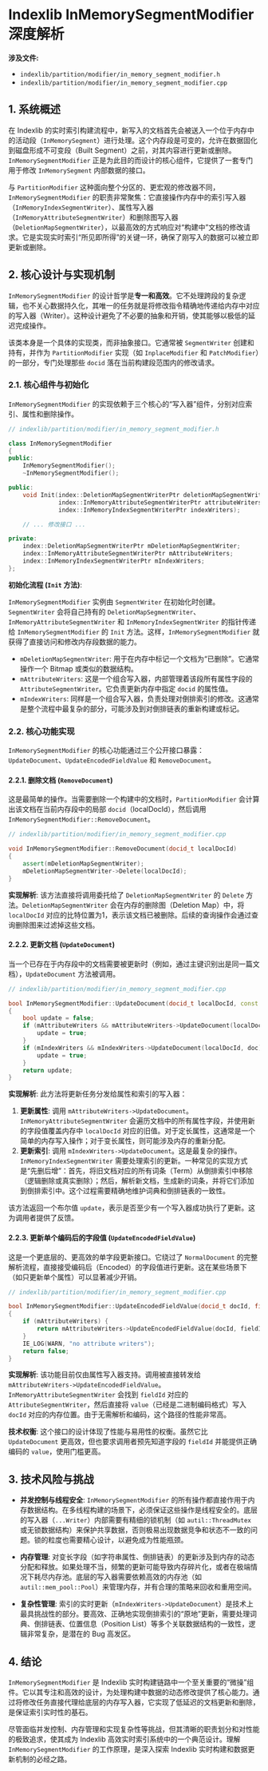 
# Indexlib InMemorySegmentModifier 深度解析

**涉及文件:**
*   `indexlib/partition/modifier/in_memory_segment_modifier.h`
*   `indexlib/partition/modifier/in_memory_segment_modifier.cpp`

## 1. 系统概述

在 Indexlib 的实时索引构建流程中，新写入的文档首先会被送入一个位于内存中的活动段（`InMemorySegment`）进行处理。这个内存段是可变的，允许在数据固化到磁盘形成不可变段（Built Segment）之前，对其内容进行更新或删除。`InMemorySegmentModifier` 正是为此目的而设计的核心组件，它提供了一套专门用于修改 `InMemorySegment` 内部数据的接口。

与 `PartitionModifier` 这种面向整个分区的、更宏观的修改器不同，`InMemorySegmentModifier` 的职责非常聚焦：它直接操作内存中的索引写入器（`InMemoryIndexSegmentWriter`）、属性写入器（`InMemoryAttributeSegmentWriter`）和删除图写入器（`DeletionMapSegmentWriter`），以最高效的方式响应对“构建中”文档的修改请求。它是实现实时索引“所见即所得”的关键一环，确保了刚写入的数据可以被立即更新或删除。

## 2. 核心设计与实现机制

`InMemorySegmentModifier` 的设计哲学是**专一和高效**。它不处理跨段的复杂逻辑，也不关心数据持久化，其唯一的任务就是将修改指令精确地传递给内存中对应的写入器（Writer）。这种设计避免了不必要的抽象和开销，使其能够以极低的延迟完成操作。

该类本身是一个具体的实现类，而非抽象接口。它通常被 `SegmentWriter` 创建和持有，并作为 `PartitionModifier` 实现（如 `InplaceModifier` 和 `PatchModifier`）的一部分，专门处理那些 `docid` 落在当前构建段范围内的修改请求。

### 2.1. 核心组件与初始化

`InMemorySegmentModifier` 的实现依赖于三个核心的“写入器”组件，分别对应索引、属性和删除操作。

```cpp
// indexlib/partition/modifier/in_memory_segment_modifier.h

class InMemorySegmentModifier
{
public:
    InMemorySegmentModifier();
    ~InMemorySegmentModifier();

public:
    void Init(index::DeletionMapSegmentWriterPtr deletionMapSegmentWriter,
              index::InMemoryAttributeSegmentWriterPtr attributeWriters,
              index::InMemoryIndexSegmentWriterPtr indexWriters);

    // ... 修改接口 ...

private:
    index::DeletionMapSegmentWriterPtr mDeletionMapSegmentWriter;
    index::InMemoryAttributeSegmentWriterPtr mAttributeWriters;
    index::InMemoryIndexSegmentWriterPtr mIndexWriters;
};
```

**初始化流程 (`Init` 方法)**:

`InMemorySegmentModifier` 实例由 `SegmentWriter` 在初始化时创建。`SegmentWriter` 会将自己持有的 `DeletionMapSegmentWriter`、`InMemoryAttributeSegmentWriter` 和 `InMemoryIndexSegmentWriter` 的指针传递给 `InMemorySegmentModifier` 的 `Init` 方法。这样，`InMemorySegmentModifier` 就获得了直接访问和修改内存段数据的能力。

*   `mDeletionMapSegmentWriter`: 用于在内存中标记一个文档为“已删除”。它通常操作一个 Bitmap 或类似的数据结构。
*   `mAttributeWriters`: 这是一个组合写入器，内部管理着该段所有属性字段的 `AttributeSegmentWriter`。它负责更新内存中指定 `docid` 的属性值。
*   `mIndexWriters`: 同样是一个组合写入器，负责处理对倒排索引的修改。这通常是整个流程中最复杂的部分，可能涉及到对倒排链表的重新构建或标记。

### 2.2. 核心功能实现

`InMemorySegmentModifier` 的核心功能通过三个公开接口暴露：`UpdateDocument`、`UpdateEncodedFieldValue` 和 `RemoveDocument`。

#### 2.2.1. 删除文档 (`RemoveDocument`)

这是最简单的操作。当需要删除一个构建中的文档时，`PartitionModifier` 会计算出该文档在当前内存段中的局部 `docid`（localDocId），然后调用 `InMemorySegmentModifier::RemoveDocument`。

```cpp
// indexlib/partition/modifier/in_memory_segment_modifier.cpp

void InMemorySegmentModifier::RemoveDocument(docid_t localDocId)
{
    assert(mDeletionMapSegmentWriter);
    mDeletionMapSegmentWriter->Delete(localDocId);
}
```

**实现解析**:
该方法直接将调用委托给了 `DeletionMapSegmentWriter` 的 `Delete` 方法。`DeletionMapSegmentWriter` 会在内存的删除图（Deletion Map）中，将 `localDocId` 对应的比特位置为1，表示该文档已被删除。后续的查询操作会通过查询删除图来过滤掉这些文档。

#### 2.2.2. 更新文档 (`UpdateDocument`)

当一个已存在于内存段中的文档需要被更新时（例如，通过主键识别出是同一篇文档），`UpdateDocument` 方法被调用。

```cpp
// indexlib/partition/modifier/in_memory_segment_modifier.cpp

bool InMemorySegmentModifier::UpdateDocument(docid_t localDocId, const NormalDocumentPtr& doc)
{
    bool update = false;
    if (mAttributeWriters && mAttributeWriters->UpdateDocument(localDocId, doc)) {
        update = true;
    }
    if (mIndexWriters && mIndexWriters->UpdateDocument(localDocId, doc)) {
        update = true;
    }
    return update;
}
```

**实现解析**:
此方法将更新任务分发给属性和索引的写入器：
1.  **更新属性**: 调用 `mAttributeWriters->UpdateDocument`。`InMemoryAttributeSegmentWriter` 会遍历文档中的所有属性字段，并使用新的字段值覆盖内存中 `localDocId` 对应的旧值。对于定长属性，这通常是一个简单的内存写入操作；对于变长属性，则可能涉及内存的重新分配。
2.  **更新索引**: 调用 `mIndexWriters->UpdateDocument`。这是最复杂的操作。`InMemoryIndexSegmentWriter` 需要处理索引的更新。一种常见的实现方式是“先删后增”：首先，将旧文档对应的所有词条（Term）从倒排索引中移除（逻辑删除或真实删除）；然后，解析新文档，生成新的词条，并将它们添加到倒排索引中。这个过程需要精确地维护词典和倒排链表的一致性。

该方法返回一个布尔值 `update`，表示是否至少有一个写入器成功执行了更新。这为调用者提供了反馈。

#### 2.2.3. 更新单个编码后的字段值 (`UpdateEncodedFieldValue`)

这是一个更底层的、更高效的单字段更新接口。它绕过了 `NormalDocument` 的完整解析流程，直接接受编码后（Encoded）的字段值进行更新。这在某些场景下（如只更新单个属性）可以显著减少开销。

```cpp
// indexlib/partition/modifier/in_memory_segment_modifier.cpp

bool InMemorySegmentModifier::UpdateEncodedFieldValue(docid_t docId, fieldid_t fieldId, const StringView& value)
{
    if (mAttributeWriters) {
        return mAttributeWriters->UpdateEncodedFieldValue(docId, fieldId, value);
    }
    IE_LOG(WARN, "no attribute writers");
    return false;
}
```

**实现解析**:
该功能目前仅由属性写入器支持。调用被直接转发给 `mAttributeWriters->UpdateEncodedFieldValue`。`InMemoryAttributeSegmentWriter` 会找到 `fieldId` 对应的 `AttributeSegmentWriter`，然后直接将 `value`（已经是二进制编码格式）写入 `docId` 对应的内存位置。由于无需解析和编码，这个路径的性能非常高。

**技术权衡**: 这个接口的设计体现了性能与易用性的权衡。虽然它比 `UpdateDocument` 更高效，但也要求调用者预先知道字段的 `fieldId` 并能提供正确编码的 `value`，使用门槛更高。

## 3. 技术风险与挑战

*   **并发控制与线程安全**: `InMemorySegmentModifier` 的所有操作都直接作用于内存数据结构。在多线程构建的场景下，必须保证这些操作是线程安全的。底层的写入器（`...Writer`）内部需要有精细的锁机制（如 `autil::ThreadMutex` 或无锁数据结构）来保护共享数据，否则极易出现数据竞争和状态不一致的问题。锁的粒度也需要精心设计，以避免成为性能瓶颈。

*   **内存管理**: 对变长字段（如字符串属性、倒排链表）的更新涉及到内存的动态分配和释放。如果处理不当，频繁的更新可能导致内存碎片化，或者在极端情况下耗尽内存池。底层的写入器需要依赖高效的内存池（如 `autil::mem_pool::Pool`）来管理内存，并有合理的策略来回收和重用空间。

*   **复杂性管理**: 索引的实时更新（`mIndexWriters->UpdateDocument`）是技术上最具挑战性的部分。要高效、正确地实现倒排索引的“原地”更新，需要处理词典、倒排链表、位置信息（Position List）等多个关联数据结构的一致性，逻辑非常复杂，是潜在的 Bug 高发区。

## 4. 结论

`InMemorySegmentModifier` 是 Indexlib 实时构建链路中一个至关重要的“微操”组件。它以其专注和高效的设计，为处理构建中数据的动态修改提供了核心能力。通过将修改任务直接代理给底层的内存写入器，它实现了低延迟的文档更新和删除，是保证索引实时性的基石。

尽管面临并发控制、内存管理和实现复杂性等挑战，但其清晰的职责划分和对性能的极致追求，使其成为 Indexlib 高效实时索引系统中的一个典范设计。理解 `InMemorySegmentModifier` 的工作原理，是深入探索 Indexlib 实时构建和数据更新机制的必经之路。

